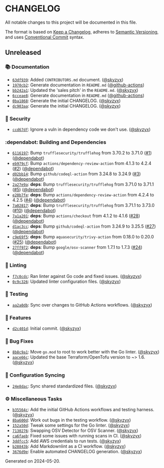 # CHANGELOG

All notable changes to this project will be documented in this file.

The format is based on [Keep a Changelog](https://keepachangelog.com), adheres to [Semantic Versioning](https://semver.org), and uses [Conventional Commit](https://www.conventionalcommits.org) syntax.

## Unreleased

### :books: Documentation

* [`63df939`](https://github.com/northwood-labs/terraform-provider-corefunc/commit/63df93904c750bae7611fd336b42578123a431c5): Added `CONTRIBUTORS.md` document. ([@skyzyx](https://github.com/skyzyx))
* [`1970cb2`](https://github.com/northwood-labs/terraform-provider-corefunc/commit/1970cb2a5e703d33cad2fdfc0d14512378f360c4): Generate documentation in `README.md` ([@github-actions](https://github.com/github-actions))
* [`bb242a1`](https://github.com/northwood-labs/terraform-provider-corefunc/commit/bb242a185180f1c89953066dfde639334b300353): Updated the 'sales pitch' in the `README.md`. ([@skyzyx](https://github.com/skyzyx))
* [`6cceae8`](https://github.com/northwood-labs/terraform-provider-corefunc/commit/6cceae836a24668945bd38ad7f58c7851d8ae0ad): Generate documentation in `README.md` ([@github-actions](https://github.com/github-actions))
* [`0ba1868`](https://github.com/northwood-labs/terraform-provider-corefunc/commit/0ba18683a27fbbfcc632514bd348088a3e6f5cdd): Generate the initial CHANGELOG. ([@skyzyx](https://github.com/skyzyx))
* [`dc903aa`](https://github.com/northwood-labs/terraform-provider-corefunc/commit/dc903aa3cce17847009f21ed736982282714d6bd): Generate the initial CHANGELOG. ([@skyzyx](https://github.com/skyzyx))

### :closed_lock_with_key: Security

* [`ccd67df`](https://github.com/northwood-labs/terraform-provider-corefunc/commit/ccd67df6b74cecc3e212320402a49a44d6e5425d): Ignore a vuln in dependency code we don't use. ([@skyzyx](https://github.com/skyzyx))

### :dependabot: Building and Dependencies

* [`6116197`](https://github.com/northwood-labs/terraform-provider-corefunc/commit/61161974c0c42f4966e3082b40b3384073f05196): Bump `trufflesecurity/trufflehog` from 3.70.2 to 3.71.0 ([#1](https://github.com/northwood-labs/mod-aws-resource-tags/issues/1)) ([@dependabot](https://github.com/dependabot))
* [`eb979cf`](https://github.com/northwood-labs/terraform-provider-corefunc/commit/eb979cf09fc02f1f795008e0439dfd6a11b7739d): Bump `actions/dependency-review-action` from 4.1.3 to 4.2.4 ([#2](https://github.com/northwood-labs/mod-aws-resource-tags/issues/2)) ([@dependabot](https://github.com/dependabot))
* [`d02bb14`](https://github.com/northwood-labs/terraform-provider-corefunc/commit/d02bb143774a10c298ed60e81d782bc4b008ed05): Bump `github/codeql-action` from 3.24.8 to 3.24.9 ([#3](https://github.com/northwood-labs/mod-aws-resource-tags/issues/3)) ([@dependabot](https://github.com/dependabot))
* [`2a27e9a`](https://github.com/northwood-labs/terraform-provider-corefunc/commit/2a27e9ad19c252fda6edb54fee24d4814941120b): **deps**: Bump `trufflesecurity/trufflehog` from 3.71.0 to 3.71.1 ([#5](https://github.com/northwood-labs/mod-aws-resource-tags/issues/5)) ([@dependabot](https://github.com/dependabot))
* [`e20b7fe`](https://github.com/northwood-labs/terraform-provider-corefunc/commit/e20b7fe2bb3799ba40ef26f97b9537cf0d520181): **deps**: Bump `actions/dependency-review-action` from 4.2.4 to 4.2.5 ([#4](https://github.com/northwood-labs/mod-aws-resource-tags/issues/4)) ([@dependabot](https://github.com/dependabot))
* [`7a02817`](https://github.com/northwood-labs/terraform-provider-corefunc/commit/7a028176f75d11df0d8d6bf68c0053e4ddd76966): **deps**: Bump `trufflesecurity/trufflehog` from 3.71.1 to 3.73.0 ([#10](https://github.com/northwood-labs/mod-aws-resource-tags/issues/10)) ([@dependabot](https://github.com/dependabot))
* [`7a1a201`](https://github.com/northwood-labs/terraform-provider-corefunc/commit/7a1a2017d80500ef452d1ab2d4f12ef64325a8b4): **deps**: Bump `actions/checkout` from 4.1.2 to 4.1.6 ([#28](https://github.com/northwood-labs/mod-aws-resource-tags/issues/28)) ([@dependabot](https://github.com/dependabot))
* [`d1ac3cc`](https://github.com/northwood-labs/terraform-provider-corefunc/commit/d1ac3cc4e0652655c47ab08c0b3b2a1d1e8db04c): **deps**: Bump `github/codeql-action` from 3.24.9 to 3.25.5 ([#27](https://github.com/northwood-labs/mod-aws-resource-tags/issues/27)) ([@dependabot](https://github.com/dependabot))
* [`c9e69f5`](https://github.com/northwood-labs/terraform-provider-corefunc/commit/c9e69f588f588f7b07bcc370f7c23570506bbf36): **deps**: Bump `aquasecurity/trivy-action` from 0.18.0 to 0.20.0 ([#25](https://github.com/northwood-labs/mod-aws-resource-tags/issues/25)) ([@dependabot](https://github.com/dependabot))
* [`27ff972`](https://github.com/northwood-labs/terraform-provider-corefunc/commit/27ff9723037a7f7b40bba2df1c5913ebd25d5008): **deps**: Bump `google/osv-scanner` from 1.7.1 to 1.7.3 ([#24](https://github.com/northwood-labs/mod-aws-resource-tags/issues/24)) ([@dependabot](https://github.com/dependabot))

### :soap: Linting

* [`f7c0cdc`](https://github.com/northwood-labs/terraform-provider-corefunc/commit/f7c0cdca410fcd6e43fd4f3b66115bb007c9701e): Ran linter against Go code and fixed issues. ([@skyzyx](https://github.com/skyzyx))
* [`0c9c326`](https://github.com/northwood-labs/terraform-provider-corefunc/commit/0c9c3261135bfb94c0a660c390bf74a3f2f26af3): Updated linter configuration files. ([@skyzyx](https://github.com/skyzyx))

### :test_tube: Testing

* [`aa2a0db`](https://github.com/northwood-labs/terraform-provider-corefunc/commit/aa2a0db5665d9044e950789e6459f09dc966cd34): Sync over changes to GitHub Actions workflows. ([@skyzyx](https://github.com/skyzyx))

### <!-- 0 -->:rocket: Features

* [`d2c401d`](https://github.com/northwood-labs/terraform-provider-corefunc/commit/d2c401d4676666fffc35974f490f09e0fb94f10f): Initial commit. ([@skyzyx](https://github.com/skyzyx))

### <!-- 1 -->:bug: Bug Fixes

* [`8b8c9a1`](https://github.com/northwood-labs/terraform-provider-corefunc/commit/8b8c9a127afcc6ff8ac8707ce7f75ea039affc70): Move `go.mod` to root to work better with the Go linter. ([@skyzyx](https://github.com/skyzyx))
* [`aace66c`](https://github.com/northwood-labs/terraform-provider-corefunc/commit/aace66c2aa5ae459ad4f0f35be05da5dea1c67b3): Updated the base Terraform/OpenTofu version to ~> 1.6. ([@skyzyx](https://github.com/skyzyx))

### <!-- ZXX -->:arrows_counterclockwise: Configuration Syncing

* [`24e8dac`](https://github.com/northwood-labs/terraform-provider-corefunc/commit/24e8dac8b2ca76b14d0e11a2645cb63a5f57cd03): Sync shared standardized files. ([@skyzyx](https://github.com/skyzyx))

### <!-- ZZZ -->:gear: Miscellaneous Tasks

* [`b35564c`](https://github.com/northwood-labs/terraform-provider-corefunc/commit/b35564c3ac1d2e1d9d02100e7bb6fde90bf34256): Add the initial GitHub Actions workflows and testing harness. ([@skyzyx](https://github.com/skyzyx))
* [`8ba600d`](https://github.com/northwood-labs/terraform-provider-corefunc/commit/8ba600d2099e1c1bc1a7dfd2f4baf3a211734783): Work out bugs in the testing workflow. ([@skyzyx](https://github.com/skyzyx))
* [`152a50d`](https://github.com/northwood-labs/terraform-provider-corefunc/commit/152a50d8b31478b3cc535f2005f7c28f79623ef7): Tweak some settings for the Go linter. ([@skyzyx](https://github.com/skyzyx))
* [`7130276`](https://github.com/northwood-labs/terraform-provider-corefunc/commit/7130276c26acd2658ab3edcc8c2fda5e1dbd9629): Swapping OSV Detector for OSV Scanner. ([@skyzyx](https://github.com/skyzyx))
* [`ca6faeb`](https://github.com/northwood-labs/terraform-provider-corefunc/commit/ca6faeb9de61d31c53b2f28d30ae09a49c2d78f2): Fixed some issues with running scans in CI. ([@skyzyx](https://github.com/skyzyx))
* [`3ddfcc5`](https://github.com/northwood-labs/terraform-provider-corefunc/commit/3ddfcc5e16f93e3dd92aa7df2f7b517f459b32cf): Add AWS credentials to run tests. ([@skyzyx](https://github.com/skyzyx))
* [`b28843b`](https://github.com/northwood-labs/terraform-provider-corefunc/commit/b28843b74e7559ae4e2635e364cbba9d1b08a386): Add Markdownlint as a CI workflow. ([@skyzyx](https://github.com/skyzyx))
* [`3676d9e`](https://github.com/northwood-labs/terraform-provider-corefunc/commit/3676d9e072510d70133f8192ca3ae3c32578be1a): Enable automated CHANGELOG generation. ([@skyzyx](https://github.com/skyzyx))

<p>Generated on 2024-05-20.</p>
